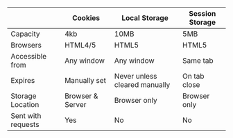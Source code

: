 
|                    | Cookies          | Local Storage                 | Session Storage |
| ------------------ | ---------------- | ----------------------------- | --------------- |
| Capacity           | 4kb              | 10MB                          | 5MB             |
| Browsers           | HTML4/5          | HTML5                         | HTML5           |
| Accessible from    | Any window       | Any window                    | Same tab        |
| Expires            | Manually set     | Never unless cleared manually | On tab close    |
| Storage Location   | Browser & Server | Browser only                  | Browser only    |
| Sent with requests | Yes              | No                            | No              |

